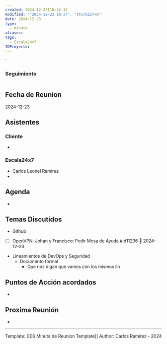 ```yaml
---
created: 2024-12-23T10:32:12
modified: '"2024-12-23 10:37", "1tc/G12T+6"'
date: 2024-12-23
type:
  - minuta
aliases: 
tags:
  - Escala24x7
IDProyecto: 
---
```


`

### Seguimiento

```task

```
## Fecha de Reunion
2024-12-23

## Asistentes

### Cliente
* 
### Escala24x7
- Carlos Leonel Ramírez
-  

## Agenda
* 
## Temas Discutidos
* Github
* [ ] OpenVPN: Johan y Francisco: Pedir Mesa de Ayuda #id11236 📅 2024-12-23 
* Lineamientos de DevOps y Seguridad
	* Documento formal
		* Que nos digan que vamos con los mismos lin

## Puntos de Acción acordados
- 

## Proxima Reunión
*   

---
Template: [[06 Minuta de Reunion Template]]
Author: Carlos Ramírez - 2024
